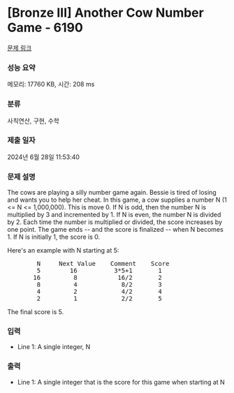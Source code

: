 # [Bronze III] Another Cow Number Game - 6190 

[문제 링크](https://www.acmicpc.net/problem/6190) 

### 성능 요약

메모리: 17760 KB, 시간: 208 ms

### 분류

사칙연산, 구현, 수학

### 제출 일자

2024년 6월 28일 11:53:40

### 문제 설명

<p>The cows are playing a silly number game again. Bessie is tired of losing and wants you to help her cheat. In this game, a cow supplies a number N (1 <= N <= 1,000,000). This is move 0. If N is odd, then the number N is multiplied by 3 and incremented by 1. If N is even, the number N is divided by 2. Each time the number is multiplied or divided, the score increases by one point. The game ends -- and the score is finalized -- when N becomes 1. If N is initially 1, the score is 0.</p>

<p>Here's an example with N starting at 5:</p>

<pre>        N     Next Value    Comment    Score
        5        16          3*5+1       1
       16         8           16/2       2
        8         4            8/2       3
        4         2            4/2       4
        2         1            2/2       5</pre>

<p>The final score is 5.</p>

### 입력 

 <ul>
	<li>Line 1: A single integer, N</li>
</ul>

### 출력 

 <ul>
	<li>Line 1: A single integer that is the score for this game when starting at N</li>
</ul>

